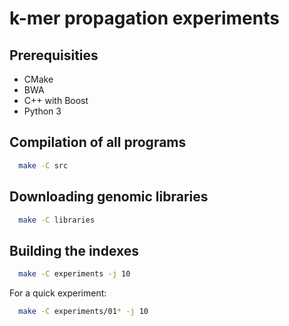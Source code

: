 # k-mer propagation experiments

## Prerequisities

* CMake
* BWA
* C++ with Boost
* Python 3

## Compilation of all programs

```bash
  make -C src
```

## Downloading genomic libraries
```bash
  make -C libraries
```

## Building the indexes

```bash
  make -C experiments -j 10
```

For a quick experiment:

```bash
  make -C experiments/01* -j 10
```
